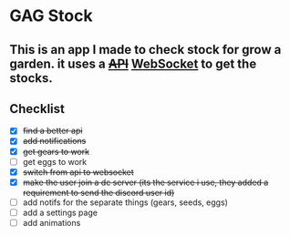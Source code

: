 # GAG Stock
This is an app I made to check stock for grow a garden. it uses a ~~[API](https://api.joshlei.com/v2/growagarden/stock)~~ [WebSocket](https://discord.com/invite/kCryJ8zPwy) to get the stocks.
---
## Checklist
- [x] ~~find a better api~~
- [x] ~~add notifications~~
- [x] ~~get gears to work~~
- [ ] get eggs to work
- [x] ~~switch from api to websocket~~
- [x] ~~make the user join a dc server (its the service i use, they added a requirement to send the discord user id)~~
- [ ] add notifs for the separate things (gears, seeds, eggs)
- [ ] add a settings page
- [ ] add animations

